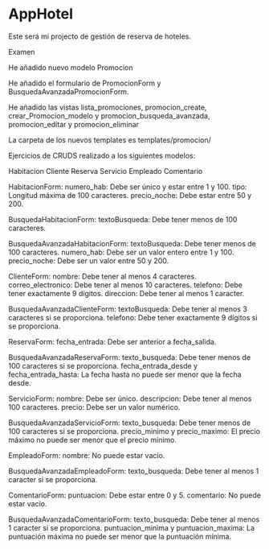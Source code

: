# AppHotel

Este será mi projecto de gestión de reserva de hoteles.



Examen 

He añadido nuevo modelo Promocion

He añadido el formulario de PromocionForm y BusquedaAvanzadaPromocionForm. 

He añadido las vistas lista_promociones, promocion_create, crear_Promocion_modelo y promocion_busqueda_avanzada, promocion_editar y promocion_eliminar

La carpeta de los nuevos templates es templates/promocion/


Ejercicios de CRUDS realizado a los siguientes modelos:

Habitacion
Cliente
Reserva
Servicio
Empleado
Comentario

HabitacionForm:
numero_hab: Debe ser único y estar entre 1 y 100.
tipo: Longitud máxima de 100 caracteres.
precio_noche: Debe estar entre 50 y 200.

BusquedaHabitacionForm:
textoBusqueda: Debe tener menos de 100 caracteres.

BusquedaAvanzadaHabitacionForm:
textoBusqueda: Debe tener menos de 100 caracteres.
numero_hab: Debe ser un valor entero entre 1 y 100.
precio_noche: Debe ser un valor entre 50 y 200.

ClienteForm:
nombre: Debe tener al menos 4 caracteres.
correo_electronico: Debe tener al menos 10 caracteres.
telefono: Debe tener exactamente 9 dígitos.
direccion: Debe tener al menos 1 caracter.

BusquedaAvanzadaClienteForm:
textoBusqueda: Debe tener al menos 3 caracteres si se proporciona.
telefono: Debe tener exactamente 9 dígitos si se proporciona.

ReservaForm:
fecha_entrada: Debe ser anterior a fecha_salida.

BusquedaAvanzadaReservaForm:
texto_busqueda: Debe tener menos de 100 caracteres si se proporciona.
fecha_entrada_desde y fecha_entrada_hasta: La fecha hasta no puede ser menor que la fecha desde.

ServicioForm:
nombre: Debe ser único.
descripcion: Debe tener al menos 100 caracteres.
precio: Debe ser un valor numérico.

BusquedaAvanzadaServicioForm:
texto_busqueda: Debe tener menos de 100 caracteres si se proporciona.
precio_minimo y precio_maximo: El precio máximo no puede ser menor que el precio mínimo.

EmpleadoForm:
nombre: No puede estar vacío.

BusquedaAvanzadaEmpleadoForm:
texto_busqueda: Debe tener al menos 1 caracter si se proporciona.

ComentarioForm:
puntuacion: Debe estar entre 0 y 5.
comentario: No puede estar vacío.

BusquedaAvanzadaComentarioForm:
texto_busqueda: Debe tener al menos 1 caracter si se proporciona.
puntuacion_minima y puntuacion_maxima: La puntuación máxima no puede ser menor que la puntuación mínima.